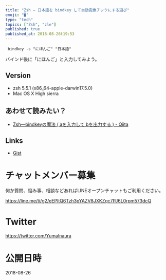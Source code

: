 ```yaml
---
title: "Zsh — 日本語を bindkey して自動変換チックにする遊び"
emoji: "🖥"
type: "tech"
topics: ["Zsh", "zle"]
published: true
published_at: 2018-08-26t19:53
---
```


```
 bindkey -s "にほんご" "日本語"
```

バインド後に「にほんご」と入力してみよう。


## Version

- zsh 5.5.1 (x86_64-apple-darwin17.5.0)
- Mac OS X High sierra

## あわせて読みたい？

- [Zsh—bindkeyの魔法 ( aを入力して bを出力する ) - Qiita](https://qiita.com/YumaInaura/items/4dfd9a18fb8aec8f8ff0)

## Links

- [Gist](https://gist.github.com/YumaInaura/27bb1f79881a63bed2fb9635cbaed73b
)








<!-- Update From Qiita API -->

# チャットメンバー募集


何か質問、悩み事、相談などあればLINEオープンチャットもご利用ください。

https://line.me/ti/g2/eEPltQ6Tzh3pYAZV8JXKZqc7PJ6L0rpm573dcQ





# Twitter


https://twitter.com/YumaInaura


<!-- Update From Qiita API -->



# 公開日時

2018-08-26
